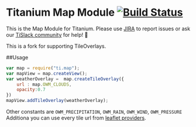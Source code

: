 # Titanium Map Module [![Build Status](https://travis-ci.org/appcelerator-modules/ti.map.svg)](https://travis-ci.org/appcelerator-modules/ti.map)

This is the Map Module for Titanium. Please use [JIRA](http://jira.appcelerator.org) to report issues or ask our [TiSlack community](http://tislack.org) for help! :rocket:

This is a fork for supporting TileOverlays. 

##Usage
```javascript
var map = require("ti.map");
var mapView = map.createView();
var weatherOverlay =  map.createTileOverlay({
    url : map.OWM_CLOUDS,
    opacity:0.7
})
mapView.addTileOverlay(weatherOverlay);
```
Other constants are `OWM_PRECIPITATION`, `OWM_RAIN`, `OWM_WIND`, `OWM_PRESSURE`
Additiona you can use every tile url from [leaflet providers](http://leaflet-extras.github.io/leaflet-providers/).
